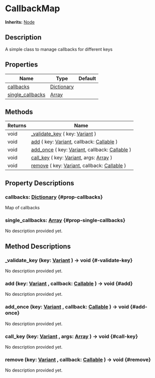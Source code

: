 # CallbackMap
**Inherits:** [Node](https://docs.godotengine.org/de/4.x/classes/class_node.html)
    
## Description

A simple class to manage callbacks for different keys

## Properties

| Name                                       | Type                                                                            | Default |
| ------------------------------------------ | ------------------------------------------------------------------------------- | ------- |
| [callbacks](#prop-callbacks)               | [Dictionary](https://docs.godotengine.org/de/4.x/classes/class_dictionary.html) |         |
| [single_callbacks](#prop-single-callbacks) | [Array](https://docs.godotengine.org/de/4.x/classes/class_array.html)           |         |

## Methods

| Returns | Name                                                                                                                                                                                            |
| ------- | ----------------------------------------------------------------------------------------------------------------------------------------------------------------------------------------------- |
| void    | [_validate_key](#-validate-key) ( key: [Variant](https://docs.godotengine.org/de/4.x/classes/class_variant.html) )                                                                              |
| void    | [add](#add) ( key: [Variant](https://docs.godotengine.org/de/4.x/classes/class_variant.html), callback: [Callable](https://docs.godotengine.org/de/4.x/classes/class_callable.html) )           |
| void    | [add_once](#add-once) ( key: [Variant](https://docs.godotengine.org/de/4.x/classes/class_variant.html), callback: [Callable](https://docs.godotengine.org/de/4.x/classes/class_callable.html) ) |
| void    | [call_key](#call-key) ( key: [Variant](https://docs.godotengine.org/de/4.x/classes/class_variant.html), args: [Array](https://docs.godotengine.org/de/4.x/classes/class_array.html) )           |
| void    | [remove](#remove) ( key: [Variant](https://docs.godotengine.org/de/4.x/classes/class_variant.html), callback: [Callable](https://docs.godotengine.org/de/4.x/classes/class_callable.html) )     |







## Property Descriptions

### callbacks: [Dictionary](https://docs.godotengine.org/de/4.x/classes/class_dictionary.html) {#prop-callbacks}

Map of callbacks

### single_callbacks: [Array](https://docs.godotengine.org/de/4.x/classes/class_array.html) {#prop-single-callbacks}

No description provided yet.

## Method Descriptions

###  _validate_key (key: [Variant](https://docs.godotengine.org/de/4.x/classes/class_variant.html)  ) -> void {#-validate-key}

No description provided yet.

###  add (key: [Variant](https://docs.godotengine.org/de/4.x/classes/class_variant.html) , callback: [Callable](https://docs.godotengine.org/de/4.x/classes/class_callable.html)  ) -> void {#add}

No description provided yet.

###  add_once (key: [Variant](https://docs.godotengine.org/de/4.x/classes/class_variant.html) , callback: [Callable](https://docs.godotengine.org/de/4.x/classes/class_callable.html)  ) -> void {#add-once}

No description provided yet.

###  call_key (key: [Variant](https://docs.godotengine.org/de/4.x/classes/class_variant.html) , args: [Array](https://docs.godotengine.org/de/4.x/classes/class_array.html)  ) -> void {#call-key}

No description provided yet.

###  remove (key: [Variant](https://docs.godotengine.org/de/4.x/classes/class_variant.html) , callback: [Callable](https://docs.godotengine.org/de/4.x/classes/class_callable.html)  ) -> void {#remove}

No description provided yet.
